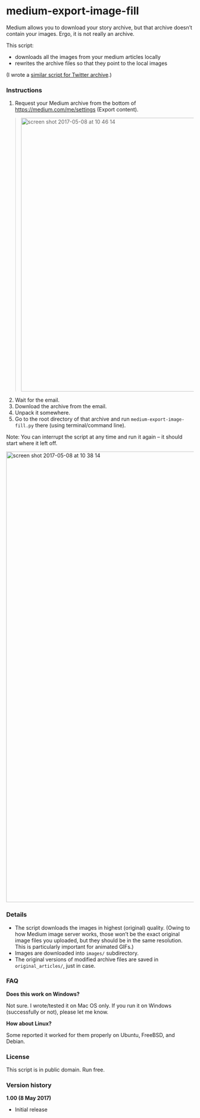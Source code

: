 # medium-export-image-fill

Medium allows you to download your story archive, but that archive doesn’t contain your images. Ergo, it is not really an archive.

This script:
- downloads all the images from your medium articles locally
- rewrites the archive files so that they point to the local images

(I wrote a [similar script for Twitter archive](https://github.com/mwichary/twitter-export-image-fill).)

### Instructions

1. Request your Medium archive from the bottom of https://medium.com/me/settings (Export content).

> <img width="735" alt="screen shot 2017-05-08 at 10 46 14" src="https://cloud.githubusercontent.com/assets/2061609/25822889/01e3f122-33ef-11e7-9eca-85ec5778fcc4.png">

2. Wait for the email.
3. Download the archive from the email.
4. Unpack it somewhere.
5. Go to the root directory of that archive and run `medium-export-image-fill.py` there (using terminal/command line).

Note: You can interrupt the script at any time and run it again – it should start where it left off.

<img width="1210" alt="screen shot 2017-05-08 at 10 38 14" src="https://cloud.githubusercontent.com/assets/2061609/25822878/f8c5f748-33ee-11e7-9694-afd688610025.png">

### Details

- The script downloads the images in highest (original) quality. (Owing to how Medium image server works, those won’t be the exact original image files you uploaded, but they should be in the same resolution. This is particularly important for animated GIFs.)
- Images are downloaded into `images/` subdirectory.
- The original versions of modified archive files are saved in `original_articles/`, just in case.


### FAQ

**Does this work on Windows?**

Not sure. I wrote/tested it on Mac OS only. If you run it on Windows (successfully or not), please let me know.

**How about Linux?**

Some reported it worked for them properly on Ubuntu, FreeBSD, and Debian.


### License

This script is in public domain. Run free.


### Version history

**1.00 (8 May 2017)**
- Initial release
